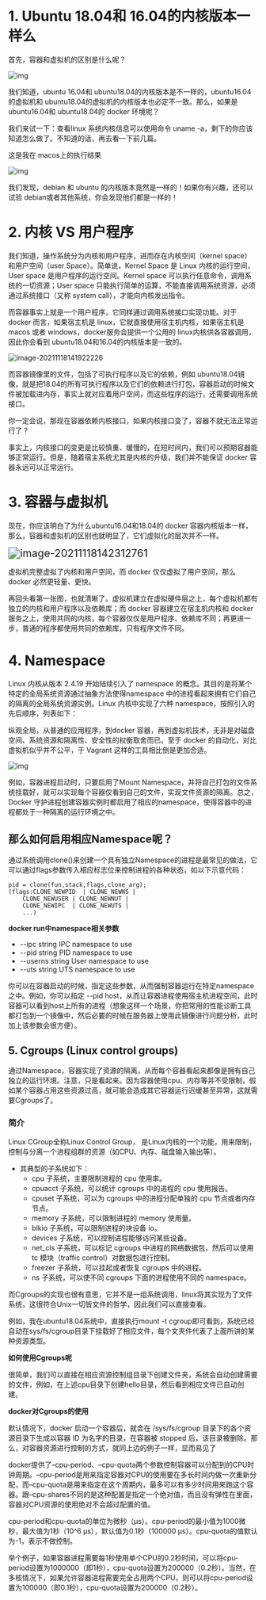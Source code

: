 # 1. Ubuntu 18.04和 16.04的内核版本一样么

首先，容器和虚拟机的区别是什么呢？

![img](https://gitee.com/lzw657434763/pictures/raw/master/Blog/20211118141155.png)



我们知道，ubuntu 16.04和 ubuntu18.04的内核版本是不一样的，ubuntu16.04的虚拟机和 ubuntu18.04的虚拟机的内核版本也必定不一致。那么，如果是 ubuntu16.04和 ubuntu18.04的 docker 环境呢？

我们来试一下：查看linux 系统内核信息可以使用命令 uname -a，剩下的你应该知道怎么做了。不知道的话，再去看一下前几篇。

这是我在 macos上的执行结果

![img](https://gitee.com/lzw657434763/pictures/raw/master/Blog/20211118141237.png)

我们发现，debian 和 ubuntu 的内核版本竟然是一样的！如果你有兴趣，还可以试验 debian或者其他系统，你会发现他们都是一样的！



# 2. 内核 VS 用户程序

我们知道，操作系统分为内核和用户程序，进而存在内核空间（kernel space）和用户空间（user Space）。简单说，Kernel Space 是 Linux 内核的运行空间，User space 是用户程序的运行空间。Kernel space 可以执行任意命令，调用系统的一切资源；User space 只能执行简单的运算，不能直接调用系统资源，必须通过系统接口（又称 system call），才能向内核发出指令。

而容器事实上就是一个用户程序，它同样通过调用系统接口实现功能。对于 docker 而言，如果宿主机是 linux，它就直接使用宿主机内核，如果宿主机是 macos 或者 windows，docker服务会提供一个公用的 linux内核供各容器调用，因此你会看到 ubuntu18.04和16.04的内核版本是一致的。

![image-20211118141922226](https://gitee.com/lzw657434763/pictures/raw/master/Blog/20211118141922.png)



而容器镜像里的文件，包括了可执行程序以及它的依赖，例如 ubuntu18.04镜像，就是把18.04的所有可执行程序以及它们的依赖进行打包，容器启动的时候文件被加载进内存，事实上就对应着用户空间，而这些程序的运行，还需要调用系统接口。

你一定会说，那现在容器依赖内核接口，如果内核接口变了，容器不就无法正常运行了？

事实上，内核接口的变更是比较慎重、缓慢的，在短时间内，我们可以预期容器能够正常运行。但是，随着宿主系统尤其是内核的升级，我们并不能保证 docker 容器永远可以正常运行。



# 3. 容器与虚拟机

现在，你应该明白了为什么ubuntu16.04和18.04的 docker 容器内核版本一样，那么，容器和虚拟机的区别也就明显了，它们虚拟化的层次并不一样。



<img src="https://gitee.com/lzw657434763/pictures/raw/master/Blog/20211118142312.png" alt="image-20211118142312761" style="zoom:150%;" />

虚拟机完整虚拟了内核和用户空间，而 docker 仅仅虚拟了用户空间，那么 docker 必然更轻量、更快。

再回头看第一张图，也就清晰了。虚拟机建立在虚拟硬件层之上，每个虚拟机都有独立的内核和用户程序以及依赖库；而 docker 容器建立在宿主机内核和 docker 服务之上，使用共同的内核，每个容器仅仅是用户程序、依赖库不同；再更进一步，普通的程序都使用共同的依赖库，只有程序文件不同。





# 4. Namespace

Linux 内核从版本 2.4.19 开始陆续引入了 namespace 的概念。其目的是将某个特定的全局系统资源通过抽象方法使得namespace 中的进程看起来拥有它们自己的隔离的全局系统资源实例。Linux 内核中实现了六种 namespace，按照引入的先后顺序，列表如下：

纵观全局，从普通的应用程序，到docker 容器，再到虚拟机技术，无非是对磁盘空间、系统资源和隔离性、安全性的权衡取舍而已。至于 docker 的自动化，对比虚拟机似乎并不公平，于 Vagrant 这样的工具相比倒是更加合适。

![img](https://gitee.com/lzw657434763/pictures/raw/master/Blog/20211118142909.jpg)

例如，容器进程启动时，只要启用了Mount Namespace，并将自己打包的文件系统挂载好，就可以实现每个容器仅看到自己的文件，实现文件资源的隔离。总之，Docker 守护进程创建容器实例时都启用了相应的namespace，使得容器中的进程都处于一种隔离的运行环境之中。

## **那么如何启用相应Namespace呢？**

通过系统调用clone()来创建一个具有独立Namespace的进程是最常见的做法，它可以通过flags参数传入相应标志位来控制进程的各种状态，如以下示意代码：

```
pid = clone(fun,stack,flags,clone_arg);
(flags:CLONE_NEWPID  | CLONE_NEWNS |
    CLONE_NEWUSER | CLONE_NEWNUT |
    CLONE_NEWIPC  | CLONE_NEWUTS |
    ...)
```

**docker run中namespace相关参数**

- --ipc string IPC namespace to use
- --pid string PID namespace to use
- --userns string User namespace to use
- --uts string UTS namespace to use

你可以在容器启动的时候，指定这些参数，从而强制容器运行在特定namespace之中。例如，你可以指定 --pid host，从而让容器进程使用宿主机进程空间，此时容器可以看到host上所有的进程（想象这样一个场景，你把常用的性能诊断工具都打包到一个镜像中，然后必要的时候在服务器上使用此镜像进行问题分析，此时加上该参数会很方便）。







## 5. Cgroups (Linux control groups)

通过Namespace，容器实现了资源的隔离，从而每个容器看起来都像是拥有自己独立的运行环境。注意，只是看起来。因为容器使用cpu、内存等并不受限制，假如某个容器占用这些资源过高，就可能会造成其它容器运行迟缓甚至异常，这就需要Cgroups了。



### 简介

Linux CGroup全称Linux Control Group， 是Linux内核的一个功能，用来限制，控制与分离一个进程组群的资源（如CPU、内存、磁盘输入输出等）。

- 其典型的子系统如下：
  - cpu 子系统，主要限制进程的 cpu 使用率。
  - cpuacct 子系统，可以统计 cgroups 中的进程的 cpu 使用报告。
  - cpuset 子系统，可以为 cgroups 中的进程分配单独的 cpu 节点或者内存节点。
  - memory 子系统，可以限制进程的 memory 使用量。
  - blkio 子系统，可以限制进程的块设备 io。
  - devices 子系统，可以控制进程能够访问某些设备。
  - net_cls 子系统，可以标记 cgroups 中进程的网络数据包，然后可以使用 tc 模块（traffic control）对数据包进行控制。
  - freezer 子系统，可以挂起或者恢复 cgroups 中的进程。
  - ns 子系统，可以使不同 cgroups 下面的进程使用不同的 namespace。



而Cgroups的实现也很有意思，它并不是一组系统调用，linux将其实现为了文件系统，这很符合Unix一切皆文件的哲学，因此我们可以直接查看。

例如，我在ubuntu18.04系统中，直接执行mount -t cgroup即可看到，系统已经自动在sys/fs/cgroup目录下挂载好了相应文件，每个文夹件代表了上面所讲的某种资源类型。



**如何使用Cgroups呢**

很简单，我们可以直接在相应资源控制组目录下创建文件夹，系统会自动创建需要的文件，例如，在上述cpu目录下创建hello目录，然后看到相应文件已自动创建。



**docker对Cgroups的使用**

默认情况下，docker 启动一个容器后，就会在 /sys/fs/cgroup 目录下的各个资源目录下生成以容器 ID 为名字的目录，在容器被 stopped 后，该目录被删除。那么，对容器资源进行控制的方式，就同上边的例子一样，显而易见了



docker提供了–cpu-period、–cpu-quota两个参数控制容器可以分配到的CPU时钟周期。–cpu-period是用来指定容器对CPU的使用要在多长时间内做一次重新分配，而–cpu-quota是用来指定在这个周期内，最多可以有多少时间用来跑这个容器。跟–cpu-shares不同的是这种配置是指定一个绝对值，而且没有弹性在里面，容器对CPU资源的使用绝对不会超过配置的值。

cpu-period和cpu-quota的单位为微秒（μs）。cpu-period的最小值为1000微秒，最大值为1秒（10^6 μs），默认值为0.1秒（100000 μs）。cpu-quota的值默认为-1，表示不做控制。

举个例子，如果容器进程需要每1秒使用单个CPU的0.2秒时间，可以将cpu-period设置为1000000（即1秒），cpu-quota设置为200000（0.2秒）。当然，在多核情况下，如果允许容器进程需要完全占用两个CPU，则可以将cpu-period设置为100000（即0.1秒），cpu-quota设置为200000（0.2秒）。
